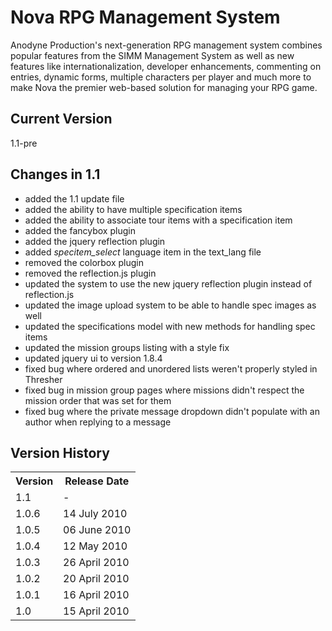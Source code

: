 # Nova RPG Management System

Anodyne Production's next-generation RPG management system combines popular features from the SIMM Management System as well as new features like internationalization, developer enhancements, commenting on entries, dynamic forms, multiple characters per player and much more to make Nova the premier web-based solution for managing your RPG game.

## Current Version

1.1-pre

## Changes in 1.1

* added the 1.1 update file
* added the ability to have multiple specification items
* added the ability to associate tour items with a specification item
* added the fancybox plugin
* added the jquery reflection plugin
* added _specitem\_select_ language item in the text\_lang file
* removed the colorbox plugin
* removed the reflection.js plugin
* updated the system to use the new jquery reflection plugin instead of reflection.js
* updated the image upload system to be able to handle spec images as well
* updated the specifications model with new methods for handling spec items
* updated the mission groups listing with a style fix
* updated jquery ui to version 1.8.4
* fixed bug where ordered and unordered lists weren't properly styled in Thresher
* fixed bug in mission group pages where missions didn't respect the mission order that was set for them
* fixed bug where the private message dropdown didn't populate with an author when replying to a message

## Version History

<table>
	<tr>
		<th>Version</th><th>Release Date</th>
	</tr>
	<tr>
		<td>1.1</td><td>-</td>
	</tr>
	<tr>
		<td>1.0.6</td><td>14 July 2010</td>
	</tr>
	<tr>
		<td>1.0.5</td><td>06 June 2010</td>
	</tr>
	<tr>
		<td>1.0.4</td><td>12 May 2010</td>
	</tr>
	<tr>
		<td>1.0.3</td><td>26 April 2010</td>
	</tr>
	<tr>
		<td>1.0.2</td><td>20 April 2010</td>
	</tr>
	<tr>
		<td>1.0.1</td><td>16 April 2010</td>
	</tr>
	<tr>
		<td>1.0</td><td>15 April 2010</td>
	</tr>
</table>